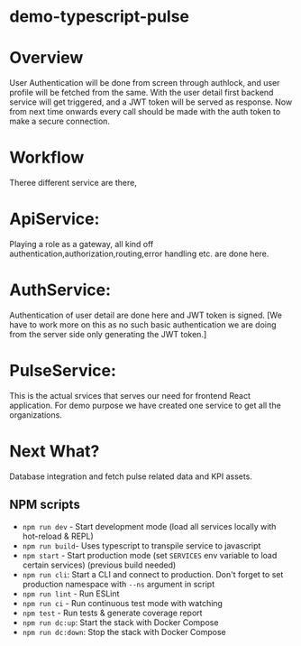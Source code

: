 # demo-typescript-pulse

# Overview
User Authentication will be done from screen through authlock, and user profile will be fetched from the same.
With the user detail first backend service will get triggered, and a JWT token will be served as response.
Now from next time onwards every call should be made with the auth token to make a secure connection. 

# Workflow
Theree different service are there, 
# ApiService: 
Playing a role as a gateway, all kind off authentication,authorization,routing,error handling etc. are done here.
# AuthService: 
Authentication of user detail are done here and JWT token is signed. [We have to work more on this as no such basic authentication we are doing from the server side only generating the JWT token.]
# PulseService: 
This is the actual srvices that serves our need for frontend React application. For demo purpose we have created one service to get all the organizations. 

# Next What?
Database integration and fetch pulse related data and KPI assets.

## NPM scripts
- `npm run dev` - Start development mode (load all services locally with hot-reload & REPL)
- `npm run build`- Uses typescript to transpile service to javascript
- `npm start` - Start production mode (set `SERVICES` env variable to load certain services) (previous build needed)
- `npm run cli`: Start a CLI and connect to production. Don't forget to set production namespace with `--ns` argument in script
- `npm run lint` - Run ESLint
- `npm run ci` - Run continuous test mode with watching
- `npm test` - Run tests & generate coverage report
- `npm run dc:up`: Start the stack with Docker Compose
- `npm run dc:down`: Stop the stack with Docker Compose
